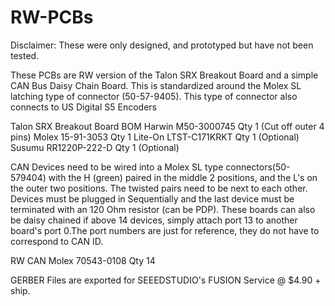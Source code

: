 # RW-PCBs

Disclaimer: These were only designed, and prototyped but have not been tested.

These PCBs are RW version of the Talon SRX Breakout Board and a simple CAN Bus Daisy Chain Board. This is standardized around
the Molex SL latching type of connector (50-57-9405). This type of connector also connects to US Digital S5 Encoders

Talon SRX Breakout Board BOM
  Harwin M50-3000745     Qty 1 (Cut off outer 4 pins)
  Molex 15-91-3053       Qty 1
  Lite-On LTST-C171KRKT  Qty 1 (Optional)
  Susumu RR1220P-222-D   Qty 1 (Optional)


CAN Devices need to be wired into a Molex SL type connectors(50-579404) with the H (green) paired in the middle 2 positions,
and the L's on the outer two positions. The twisted pairs need to be next to each other. Devices must be plugged
in Sequentially and the last device must be terminated with an 120 Ohm resistor (can be PDP). These boards can also
be daisy chained if above 14 devices, simply attach port 13 to another board's port 0.The port numbers are just for reference,
they do not have to correspond to CAN ID.

RW CAN
  Molex 70543-0108       Qty 14

GERBER Files are exported for SEEEDSTUDIO's FUSION Service @ $4.90 + ship.
